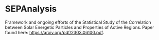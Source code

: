 # SEPAnalysis
Framework and ongoing efforts of the Statistical Study of the Correlation between Solar Energetic Particles and Properties of Active Regions. Paper found here: https://arxiv.org/pdf/2303.06100.pdf.
